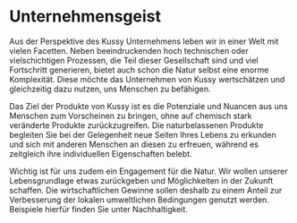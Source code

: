 # Unternehmensgeist


Aus der Perspektive des Kussy Unternehmens leben wir in einer Welt mit vielen Facetten. Neben beeindruckenden hoch technischen oder vielschichtigen Prozessen, die Teil dieser Gesellschaft sind und viel Fortschritt generieren, bietet auch schon die Natur selbst eine enorme Komplexität. Diese möchte das Unternehmen von Kussy wertschätzen und gleichzeitig dazu nutzen, uns Menschen zu befähigen.  

Das Ziel der Produkte von Kussy ist es die Potenziale und Nuancen aus uns Menschen zum Vorscheinen zu bringen, ohne auf chemisch stark veränderte Produkte zurückzugreifen. Die naturbelassenen Produkte begleiten Sie bei der Gelegenheit neue Seiten Ihres Lebens zu erkunden und sich mit anderen Menschen an diesen zu erfreuen, während es zeitgleich ihre individuellen Eigenschaften belebt.

Wichtig ist für uns zudem ein Engagement für die Natur. Wir wollen unserer Lebensgrundlage etwas zurückgeben und Möglichkeiten in der Zukunft schaffen. Die wirtschaftlichen Gewinne sollen deshalb zu einem Anteil zur Verbesserung der lokalen umweltlichen Bedingungen genutzt werden. Beispiele hierfür finden Sie unter Nachhaltigkeit.
